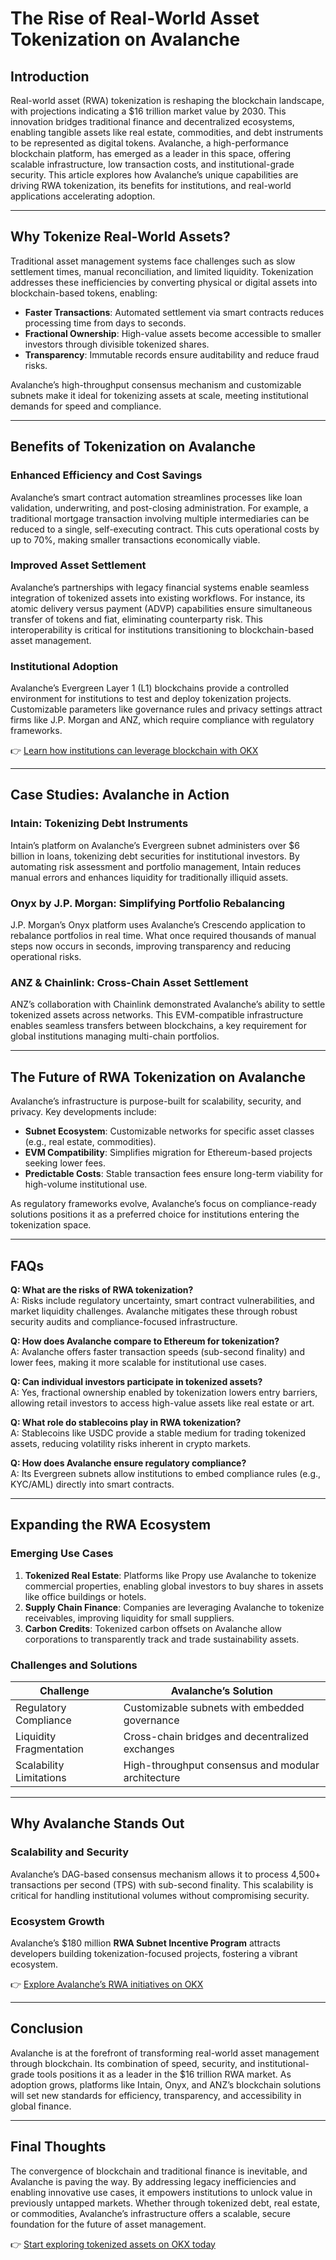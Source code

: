 # The Rise of Real-World Asset Tokenization on Avalanche

## Introduction  

Real-world asset (RWA) tokenization is reshaping the blockchain landscape, with projections indicating a $16 trillion market value by 2030. This innovation bridges traditional finance and decentralized ecosystems, enabling tangible assets like real estate, commodities, and debt instruments to be represented as digital tokens. Avalanche, a high-performance blockchain platform, has emerged as a leader in this space, offering scalable infrastructure, low transaction costs, and institutional-grade security. This article explores how Avalanche’s unique capabilities are driving RWA tokenization, its benefits for institutions, and real-world applications accelerating adoption.  

---

## Why Tokenize Real-World Assets?  

Traditional asset management systems face challenges such as slow settlement times, manual reconciliation, and limited liquidity. Tokenization addresses these inefficiencies by converting physical or digital assets into blockchain-based tokens, enabling:  
- **Faster Transactions**: Automated settlement via smart contracts reduces processing time from days to seconds.  
- **Fractional Ownership**: High-value assets become accessible to smaller investors through divisible tokenized shares.  
- **Transparency**: Immutable records ensure auditability and reduce fraud risks.  

Avalanche’s high-throughput consensus mechanism and customizable subnets make it ideal for tokenizing assets at scale, meeting institutional demands for speed and compliance.  

---

## Benefits of Tokenization on Avalanche  

### Enhanced Efficiency and Cost Savings  

Avalanche’s smart contract automation streamlines processes like loan validation, underwriting, and post-closing administration. For example, a traditional mortgage transaction involving multiple intermediaries can be reduced to a single, self-executing contract. This cuts operational costs by up to 70%, making smaller transactions economically viable.  

### Improved Asset Settlement  

Avalanche’s partnerships with legacy financial systems enable seamless integration of tokenized assets into existing workflows. For instance, its atomic delivery versus payment (ADVP) capabilities ensure simultaneous transfer of tokens and fiat, eliminating counterparty risk. This interoperability is critical for institutions transitioning to blockchain-based asset management.  

### Institutional Adoption  

Avalanche’s Evergreen Layer 1 (L1) blockchains provide a controlled environment for institutions to test and deploy tokenization projects. Customizable parameters like governance rules and privacy settings attract firms like J.P. Morgan and ANZ, which require compliance with regulatory frameworks.  

👉 [Learn how institutions can leverage blockchain with OKX](https://bit.ly/okx-bonus)  

---

## Case Studies: Avalanche in Action  

### Intain: Tokenizing Debt Instruments  

Intain’s platform on Avalanche’s Evergreen subnet administers over $6 billion in loans, tokenizing debt securities for institutional investors. By automating risk assessment and portfolio management, Intain reduces manual errors and enhances liquidity for traditionally illiquid assets.  

### Onyx by J.P. Morgan: Simplifying Portfolio Rebalancing  

J.P. Morgan’s Onyx platform uses Avalanche’s Crescendo application to rebalance portfolios in real time. What once required thousands of manual steps now occurs in seconds, improving transparency and reducing operational risks.  

### ANZ & Chainlink: Cross-Chain Asset Settlement  

ANZ’s collaboration with Chainlink demonstrated Avalanche’s ability to settle tokenized assets across networks. This EVM-compatible infrastructure enables seamless transfers between blockchains, a key requirement for global institutions managing multi-chain portfolios.  

---

## The Future of RWA Tokenization on Avalanche  

Avalanche’s infrastructure is purpose-built for scalability, security, and privacy. Key developments include:  
- **Subnet Ecosystem**: Customizable networks for specific asset classes (e.g., real estate, commodities).  
- **EVM Compatibility**: Simplifies migration for Ethereum-based projects seeking lower fees.  
- **Predictable Costs**: Stable transaction fees ensure long-term viability for high-volume institutional use.  

As regulatory frameworks evolve, Avalanche’s focus on compliance-ready solutions positions it as a preferred choice for institutions entering the tokenization space.  

---

## FAQs  

**Q: What are the risks of RWA tokenization?**  
A: Risks include regulatory uncertainty, smart contract vulnerabilities, and market liquidity challenges. Avalanche mitigates these through robust security audits and compliance-focused infrastructure.  

**Q: How does Avalanche compare to Ethereum for tokenization?**  
A: Avalanche offers faster transaction speeds (sub-second finality) and lower fees, making it more scalable for institutional use cases.  

**Q: Can individual investors participate in tokenized assets?**  
A: Yes, fractional ownership enabled by tokenization lowers entry barriers, allowing retail investors to access high-value assets like real estate or art.  

**Q: What role do stablecoins play in RWA tokenization?**  
A: Stablecoins like USDC provide a stable medium for trading tokenized assets, reducing volatility risks inherent in crypto markets.  

**Q: How does Avalanche ensure regulatory compliance?**  
A: Its Evergreen subnets allow institutions to embed compliance rules (e.g., KYC/AML) directly into smart contracts.  

---

## Expanding the RWA Ecosystem  

### Emerging Use Cases  

1. **Tokenized Real Estate**: Platforms like Propy use Avalanche to tokenize commercial properties, enabling global investors to buy shares in assets like office buildings or hotels.  
2. **Supply Chain Finance**: Companies are leveraging Avalanche to tokenize receivables, improving liquidity for small suppliers.  
3. **Carbon Credits**: Tokenized carbon offsets on Avalanche allow corporations to transparently track and trade sustainability assets.  

### Challenges and Solutions  

| **Challenge**               | **Avalanche’s Solution**                          |  
|-----------------------------|---------------------------------------------------|  
| Regulatory Compliance       | Customizable subnets with embedded governance     |  
| Liquidity Fragmentation     | Cross-chain bridges and decentralized exchanges   |  
| Scalability Limitations     | High-throughput consensus and modular architecture|  

---

## Why Avalanche Stands Out  

### Scalability and Security  

Avalanche’s DAG-based consensus mechanism allows it to process 4,500+ transactions per second (TPS) with sub-second finality. This scalability is critical for handling institutional volumes without compromising security.  

### Ecosystem Growth  

Avalanche’s $180 million **RWA Subnet Incentive Program** attracts developers building tokenization-focused projects, fostering a vibrant ecosystem.  

👉 [Explore Avalanche’s RWA initiatives on OKX](https://bit.ly/okx-bonus)  

---

## Conclusion  

Avalanche is at the forefront of transforming real-world asset management through blockchain. Its combination of speed, security, and institutional-grade tools positions it as a leader in the $16 trillion RWA market. As adoption grows, platforms like Intain, Onyx, and ANZ’s blockchain solutions will set new standards for efficiency, transparency, and accessibility in global finance.  

---

## Final Thoughts  

The convergence of blockchain and traditional finance is inevitable, and Avalanche is paving the way. By addressing legacy inefficiencies and enabling innovative use cases, it empowers institutions to unlock value in previously untapped markets. Whether through tokenized debt, real estate, or commodities, Avalanche’s infrastructure offers a scalable, secure foundation for the future of asset management.  

👉 [Start exploring tokenized assets on OKX today](https://bit.ly/okx-bonus)